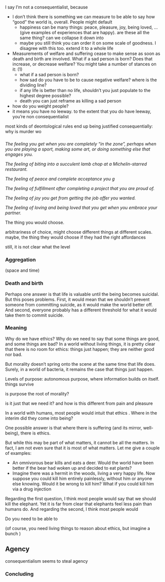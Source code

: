 I say I’m not a consequentialist, because 
- I don’t think there is something we can measure to be able to say how “good” the world is, overall. People might default
	- happiness can be many things: peace, pleasure, joy, being loved, … (give examples of experiences that are happy). are these all the same thing? can we collapse it down into 
	- maybe you still think you can order it on some scale of goodness. I disagree with this too. extend it to a whole life
- Measurements of welfare and suffering cease to make sense as soon as death and birth are involved. What if a sad person is born? Does that increase, or decrease welfare? You might take a number of stances on it: (1) 
	- what if a sad person is born?
	- how sad do you have to be to cause negative welfare? where is the dividing line?
	- if any life is better than no life, shouldn’t you just populate to the highest degree possible?
	- death you  can just reframe as killing a sad person
- how do you weight people?
- it means you have no leeway. to the extent that you do have leeway, you’re non consequentialist

most kinds of deontological rules end up being justified consequentially: why is murder wo

### 
*The feeling you get when you are completely “in the zone”, perhaps when you are playing a sport, making some art, or doing something else that engages you.*

*The feeling of biting into a succulent lamb chop at a Michelin-starred restaurant.*

*The feeling of peace and complete acceptance you g*

*The feeling of fulfillment after completing a project that you are proud of.*

*The feeling of joy you get from getting the job offer you wanted.*

*The feeling of loving and being loved that you get when you embrace your partner.*



The thing you would choose. 

arbitrariness of choice, might choose different things at different scales. maybe, the thing they would choose if they had the right affordances 

still, it is not clear what the level 
### Aggregation
(space and time)
### Death and birth
Perhaps one answer is that life is valuable until the being becomes suicidal. But this poses problems. First, it would mean that we shouldn’t prevent someone from committing suicide, as it would make the world better off. And second, everyone probably has a different threshold for what it would take them to commit suicide. 
### Meaning
Why do we have ethics? Why do we need to say that some things are good, and some things are bad? In a world without living things, it is pretty clear that there is no room for ethics: things just happen; they are neither good nor bad.

But morality doesn’t spring onto the scene at the same time that life does. Surely, in a world of bacteria, it remains the case that things just happen. 

Levels of purpose: autonomous purpose, where information builds on itself. things survive 

is purpose the root of morality? 

is it just that we need it? and how is this different from pain and pleasure

In a world with humans, most people would intuit that ethics . Where in the interim did they come into being?

One possible answer is that where there is suffering (and its mirror, well-being), there is ethics.

But while this may be part of what matters, it cannot be all the matters. In fact, I am not even sure that it is most of what matters. Let me give a couple of examples:
- An omnivorous bear kills and eats a deer. Would the world have been better if the bear had woken up and decided to eat plants?
- Imagine there was a hermit in the woods, living a very happy life. Now suppose you could kill him entirely painlessly, without him or anyone else knowing. Would it be wrong to kill him? What if you could kill him via a drug injection 

Regarding the first question, I think most people would say that we should kill the elephant. Yet it is far from clear that elephants feel less pain than humans do. And regarding the second, I think most people would 

Do you need to be able to 

(of course, you need living things to reason about ethics, but imagine a bunch )

## Agency
consequentialism seems to steal agency 
###

### Concluding